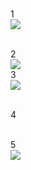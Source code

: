 <br>1<br>
<img src="http://chart.googleapis.com/chart?cht=tx&chl=%5CLarge%20x=%5Cfrac{-b%5Cpm%5Csqrt{b^2-4ac}}{2a}" style="border:none;">

<br>2<br>
<img src="http://chart.googleapis.com/chart?cht=tx&chl=%5Cbegin{eqnarray}  %5Cmbox{output} & = & %5Cleft%5C{ %5Cbegin{array}{ll}   0 & %5Cmbox{if } %5Csum_j w_j x_j %5Cleq %5Cmbox{ threshold} %5C%5C  1 & %5Cmbox{if } %5Csum_j w_j x_j > %5Cmbox{ threshold}     %5Cend{array} %5Cright. %5Ctag{1}%5Cend{eqnarray}" >
<br>3<br>
<img src="http://www.forkosh.com/mathtex.cgi? %5Cbegin{eqnarray}  %5Cmbox{output} & = & %5Cleft%5C{ %5Cbegin{array}{ll}   0 & %5Cmbox{if } %5Csum_j w_j x_j %5Cleq %5Cmbox{ threshold} %5C%5C  1 & %5Cmbox{if } %5Csum_j w_j x_j > %5Cmbox{ threshold}     %5Cend{array} %5Cright. %5Ctag{1}%5Cend{eqnarray}" >


<br>4<br>
<img src="http://www.forkosh.com/mathtex.cgi?c=%5Csqrt{a^2+b^2}"
   alt="" border=0 align=middle>


<br>5<br>
<img src="http://www.forkosh.com/mathtex.cgi? \begin{eqnarray}  \mbox{output} & = & \left\{ \begin{array}{ll}   0 & \mbox{if } \sum_j w_j x_j \leq \mbox{ threshold} \\  1 & \mbox{if } \sum_j w_j x_j > \mbox{ threshold}     \end{array} \right. \tag{1}\end{eqnarray}" >
